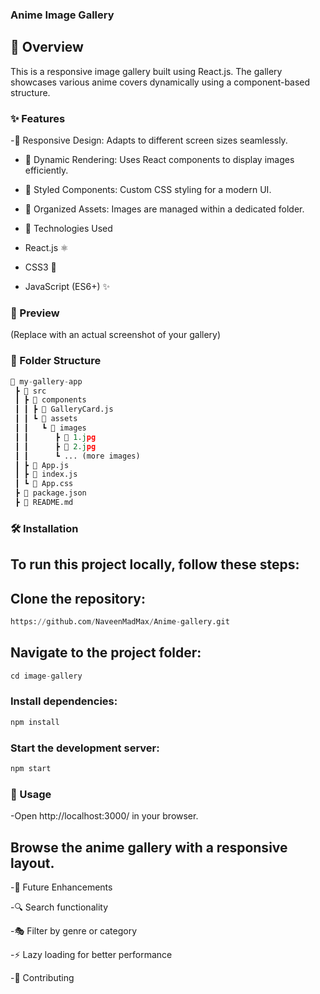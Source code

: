 ### Anime Image Gallery

## 📌 Overview

This is a responsive image gallery built using React.js. The gallery showcases various anime covers dynamically using a component-based structure.

### ✨ Features

-📱 Responsive Design: Adapts to different screen sizes seamlessly.

- 🔄 Dynamic Rendering: Uses React components to display images efficiently.

- 🎨 Styled Components: Custom CSS styling for a modern UI.

- 📂 Organized Assets: Images are managed within a dedicated folder.

- 🚀 Technologies Used

- React.js ⚛️

- CSS3 🎨

- JavaScript (ES6+) ✨

### 📸 Preview

(Replace with an actual screenshot of your gallery)

### 📂 Folder Structure
```python
📁 my-gallery-app
 ┣ 📁 src
 ┃ ┣ 📁 components
 ┃ ┃ ┣ 📄 GalleryCard.js
 ┃ ┃ ┗ 📁 assets
 ┃ ┃   ┗ 📁 images
 ┃ ┃      ┣ 📄 1.jpg
 ┃ ┃      ┣ 📄 2.jpg
 ┃ ┃      ┗ ... (more images)
 ┃ ┣ 📄 App.js
 ┃ ┣ 📄 index.js
 ┃ ┗ 📄 App.css
 ┣ 📄 package.json
 ┣ 📄 README.md
 ```

### 🛠 Installation

## To run this project locally, follow these steps:

## Clone the repository:

```python
https://github.com/NaveenMadMax/Anime-gallery.git

```

## Navigate to the project folder:

```python
cd image-gallery
```

### Install dependencies:

```python
npm install
```

### Start the development server:

```python
npm start
```

### 🌟 Usage

-Open http://localhost:3000/ in your browser.

## Browse the anime gallery with a responsive layout.

-📌 Future Enhancements

-🔍 Search functionality

-🎭 Filter by genre or category

-⚡ Lazy loading for better performance

-🤝 Contributing

